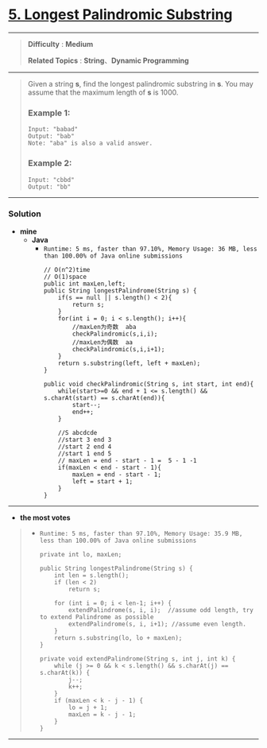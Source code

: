 # [5. Longest Palindromic Substring](https://leetcode.com/problems/longest-palindromic-substring/)
---

> **Difficulty** : **Medium**
>
> **Related Topics** : **String**、**Dynamic Programming**


---

> Given a string **s**, find the longest palindromic substring in **s**. You may assume that the maximum length of **s** is 1000.
>
> ### Example 1:
> ```
> Input: "babad"
> Output: "bab"
> Note: "aba" is also a valid answer.
> ```
>
> ### Example 2:
> ```
> Input: "cbbd"
> Output: "bb"
> ```

---

### Solution
* **mine**
  * **Java**
    * `Runtime: 5 ms, faster than 97.10%, Memory Usage: 36 MB, less than 100.00% of Java online submissions`
      ```
      // O(n^2)time
      // O(1)space
      public int maxLen,left;
      public String longestPalindrome(String s) {
          if(s == null || s.length() < 2){
              return s;
          }
          for(int i = 0; i < s.length(); i++){
              //maxLen为奇数  aba
              checkPalindromic(s,i,i);
              //maxLen为偶数  aa
              checkPalindromic(s,i,i+1);
          }
          return s.substring(left, left + maxLen);
      }

      public void checkPalindromic(String s, int start, int end){
          while(start>=0 && end + 1 <= s.length() && s.charAt(start) == s.charAt(end)){
              start--;
              end++;
          }

          //S abcdcde
          //start 3 end 3
          //start 2 end 4
          //start 1 end 5
          // maxLen = end - start - 1 =  5 - 1 -1
          if(maxLen < end - start - 1){
              maxLen = end - start - 1;
              left = start + 1;
          }
      }
      ```

---

* **the most votes**
>  * `Runtime: 5 ms, faster than 97.10%, Memory Usage: 35.9 MB, less than 100.00% of Java online submissions`
>    ```
>    private int lo, maxLen;
>
>    public String longestPalindrome(String s) {
>        int len = s.length();
>        if (len < 2)
>            return s;
>
>        for (int i = 0; i < len-1; i++) {
>            extendPalindrome(s, i, i);  //assume odd length, try to extend Palindrome as possible
>            extendPalindrome(s, i, i+1); //assume even length.
>        }
>        return s.substring(lo, lo + maxLen);
>    }
>
>    private void extendPalindrome(String s, int j, int k) {
>        while (j >= 0 && k < s.length() && s.charAt(j) == s.charAt(k)) {
>            j--;
>            k++;
>        }
>        if (maxLen < k - j - 1) {
>            lo = j + 1;
>            maxLen = k - j - 1;
>        }
>    }
>    ```

---
